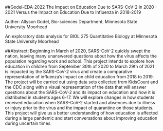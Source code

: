 ##Godel-EDA-2022
The Impact on Education Due to SARS-CoV-2 in 2020 - 2021 Versus the Impact on Education Due to Influenza in 2018-2019

Auther:
Allyson Godel, Bio-sciences Department, Minnesota State University Moorhead

An exploratory data analysis for BIOL 275 Quantitative Biology at Minnesota State University Moorhead

##Abstract:
Beginning in March of 2020, SARS-CoV-2 quickly swept the nation, leaving many unanswered questions about how the virus affects the population regarding work and school. This project intends to explore how education in children from September 30th of 2020 to March 29th of 2021 is impacted by the SARS-CoV-2 virus and create a comparative representation of influenza’s impact on child education from 2018 to 2019. The project will be carried out using data sets collected from KidsCount and the CDC along with a visual representation of the data that will answer questions about the SARS-CoV-2 and its impact on education and how it is distributed in students ages 6-17. We will explore changes in how students received education when SARS-CoV-2 started and absences due to illness or injury prior to the virus and the impact of quarantine on those students. This project will give us a better understanding of how education is affected during a large pandemic and start conversations about improving education during uncertain times.

